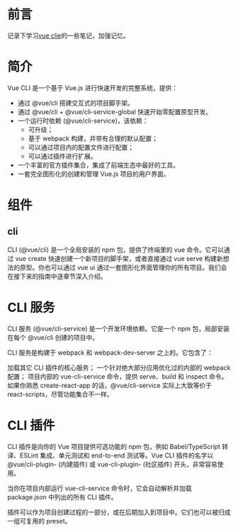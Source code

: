# 前言 
记录下学习[vue clie](https://cli.vuejs.org/zh/guide/)的一些笔记，加强记忆。

# 简介
Vue CLI 是一个基于 Vue.js 进行快速开发的完整系统，提供：

-   通过 @vue/cli 搭建交互式的项目脚手架。
-   通过 @vue/cli + @vue/cli-service-global 快速开始零配置原型开发。
-   一个运行时依赖 (@vue/cli-service)，该依赖：
    -   可升级；
    -   基于 webpack 构建，并带有合理的默认配置；
    -   可以通过项目内的配置文件进行配置；
    -   可以通过插件进行扩展。
-   一个丰富的官方插件集合，集成了前端生态中最好的工具。
-   一套完全图形化的创建和管理 Vue.js 项目的用户界面。

# 组件
## cli

CLI (@vue/cli) 是一个全局安装的 npm 包，提供了终端里的 vue 命令。它可以通过 vue create 快速创建一个新项目的脚手架，或者直接通过 vue serve 构建新想法的原型。你也可以通过 vue ui 通过一套图形化界面管理你的所有项目。我们会在接下来的指南中逐章节深入介绍。

# CLI 服务

CLI 服务 (@vue/cli-service) 是一个开发环境依赖。它是一个 npm 包，局部安装在每个 @vue/cli 创建的项目中。

CLI 服务是构建于 webpack 和 webpack-dev-server 之上的。它包含了：

加载其它 CLI 插件的核心服务；
一个针对绝大部分应用优化过的内部的 webpack 配置；
项目内部的 vue-cli-service 命令，提供 serve、build 和 inspect 命令。
如果你熟悉 create-react-app 的话，@vue/cli-service 实际上大致等价于 react-scripts，尽管功能集合不一样。

# CLI 插件

CLI 插件是向你的 Vue 项目提供可选功能的 npm 包，例如 Babel/TypeScript 转译、ESLint 集成、单元测试和 end-to-end 测试等。Vue CLI 插件的名字以 @vue/cli-plugin- (内建插件) 或 vue-cli-plugin- (社区插件) 开头，非常容易使用。

当你在项目内部运行 vue-cli-service 命令时，它会自动解析并加载 package.json 中列出的所有 CLI 插件。

插件可以作为项目创建过程的一部分，或在后期加入到项目中。它们也可以被归成一组可复用的 preset。